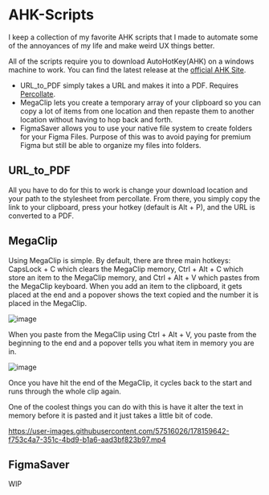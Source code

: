 # AHK-Scripts

I keep a collection of my favorite AHK scripts that I made to automate some of the annoyances of my life and make weird UX things better. 

All of the scripts require you to download AutoHotKey(AHK) on a windows machine to work. You can find the latest release at the [official AHK Site](https://www.autohotkey.com/).

- URL_to_PDF simply takes a URL and makes it into a PDF. Requires [Percollate](https://github.com/danburzo/percollate). 
- MegaClip lets you create a temporary array of your clipboard so you can copy a lot of items from one location and then repaste them to another location without having to hop back and forth.
- FigmaSaver allows you to use your native file system to create folders for your Figma Files. Purpose of this was to avoid paying for premium Figma but still be able to organize my files into folders. 



## URL_to_PDF
All you have to do for this to work is change your download location and your path to the stylesheet from percollate. From there, you simply copy the link to your clipboard, press your hotkey (default is Alt + P), and the URL is converted to a PDF. 

## MegaClip
Using MegaClip is simple. By default, there are three main hotkeys: CapsLock + C which clears the MegaClip memory, Ctrl + Alt + C which store an item to the MegaClip memory, and Ctrl + Alt + V which pastes from the MegaClip keyboard. When you add an item to the clipboard, it gets placed at the end and a popover shows the text copied and the number it is placed in the MegaClip. 

![image](https://user-images.githubusercontent.com/57516026/178159203-3ae380e5-247e-4223-825c-786f7397f9c1.png) 

When you paste from the MegaClip using Ctrl + Alt + V, you paste from the beginning to the end and a popover tells you what item in memory you are in. 

![image](https://user-images.githubusercontent.com/57516026/178159237-084ffbf3-c349-4bc2-bcd3-e1eed34d4c3a.png)

Once you have hit the end of the MegaClip, it cycles back to the start and runs through the whole clip again. 

One of the coolest things you can do with this is have it alter the text in memory before it is pasted and it just takes a little bit of code. 


https://user-images.githubusercontent.com/57516026/178159642-f753c4a7-351c-4bd9-b1a6-aad3bf823b97.mp4



## FigmaSaver
WIP



